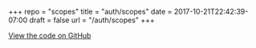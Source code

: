 +++
repo = "scopes"
title = "auth/scopes"
date = 2017-10-21T22:42:39-07:00
draft = false
url = "/auth/scopes"
+++

[View the code on GitHub](https://github.com/impractical/scopes)
